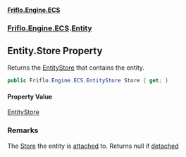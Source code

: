 #### [Friflo.Engine.ECS](index.md 'index')
### [Friflo.Engine.ECS](Friflo.Engine.ECS.md 'Friflo.Engine.ECS').[Entity](Entity.md 'Friflo.Engine.ECS.Entity')

## Entity.Store Property

Returns the [EntityStore](EntityStore.md 'Friflo.Engine.ECS.EntityStore') that contains the entity.

```csharp
public Friflo.Engine.ECS.EntityStore Store { get; }
```

#### Property Value
[EntityStore](EntityStore.md 'Friflo.Engine.ECS.EntityStore')

### Remarks
The [Store](Entity.Store.md 'Friflo.Engine.ECS.Entity.Store') the entity is [attached](StoreOwnership.md#Friflo.Engine.ECS.StoreOwnership.attached 'Friflo.Engine.ECS.StoreOwnership.attached') to. Returns null if [detached](StoreOwnership.md#Friflo.Engine.ECS.StoreOwnership.detached 'Friflo.Engine.ECS.StoreOwnership.detached')